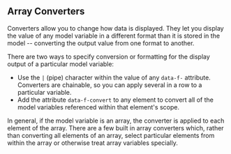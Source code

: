 ## Array Converters

Converters allow you to change how data is displayed. They let you display the value of any model variable in a different format than it is stored in the model -- converting the output value from one format to another.

There are two ways to specify conversion or formatting for the display output of a particular model variable:

* Use the `|` (pipe) character within the value of any `data-f-` attribute. Converters are chainable, so you can apply several in a row to a particular variable.
* Add the attribute `data-f-convert` to any element to convert all of the model variables referenced within that element's scope.

In general, if the model variable is an array, the converter is applied to each element of the array. There are a few built in array converters which, rather than converting all elements of an array, select particular elements from within the array or otherwise treat array variables specially.
